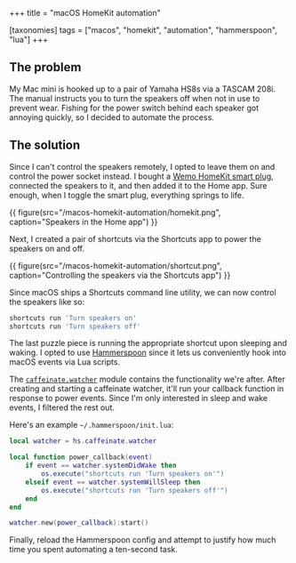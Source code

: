 +++
title = "macOS HomeKit automation"

[taxonomies]
tags = ["macos", "homekit", "automation", "hammerspoon", "lua"]
+++

## The problem

My Mac mini is hooked up to a pair of Yamaha HS8s via a TASCAM 208i. The manual instructs you to
turn the speakers off when not in use to prevent wear. Fishing for the power switch behind each
speaker got annoying quickly, so I decided to automate the process.

<!-- more -->

## The solution

Since I can't control the speakers remotely, I opted to leave them on and control the
power socket instead. I bought a [Wemo HomeKit smart plug][smart-plug], connected the
speakers to it, and then added it to the Home app. Sure enough, when I toggle the smart plug,
everything springs to life.

{{ figure(src="/macos-homekit-automation/homekit.png", caption="Speakers in the Home app") }}

Next, I created a pair of shortcuts via the Shortcuts app to power the speakers on and off.

{{ figure(src="/macos-homekit-automation/shortcut.png", caption="Controlling the speakers via the Shortcuts app") }}

Since macOS ships a Shortcuts command line utility, we can now control the speakers like so:

```sh
shortcuts run 'Turn speakers on'
shortcuts run 'Turn speakers off'
```

The last puzzle piece is running the appropriate shortcut upon sleeping and waking.
I opted to use [Hammerspoon][hammerspoon] since it lets us conveniently hook into macOS
events via Lua scripts.

The [`caffeinate.watcher`][caffeinate-watcher] module contains the functionality we're after. After
creating and starting a caffeinate watcher, it'll run your callback function in response to power events.
Since I'm only interested in sleep and wake events, I filtered the rest out.

Here's an example `~/.hammerspoon/init.lua`:

```lua
local watcher = hs.caffeinate.watcher

local function power_callback(event)
    if event == watcher.systemDidWake then
        os.execute("shortcuts run 'Turn speakers on'")
    elseif event == watcher.systemWillSleep then
        os.execute("shortcuts run 'Turn speakers off'")
    end
end

watcher.new(power_callback):start()
```

Finally, reload the Hammerspoon config and attempt to justify how much time you spent automating a
ten-second task.

[smart-plug]: https://www.apple.com/au/shop/product/HQ0S2X/A/belkin-wemo-smart-plug-with-thread
[hammerspoon]: https://www.hammerspoon.org
[caffeinate-watcher]: https://www.hammerspoon.org/docs/hs.caffeinate.watcher.html
